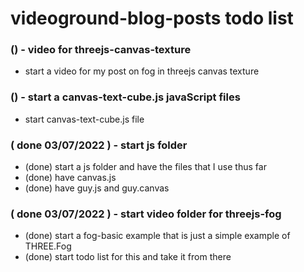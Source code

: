 # videoground-blog-posts todo list

### () - video for threejs-canvas-texture
* start a video for my post on fog in threejs canvas texture

### () - start a canvas-text-cube.js javaScript files
* start canvas-text-cube.js file

### ( done 03/07/2022 ) - start js folder
* (done) start a js folder and have the files that I use thus far
* (done) have canvas.js
* (done) have guy.js and guy.canvas

### ( done 03/07/2022 ) - start video folder for threejs-fog
* (done) start a fog-basic example that is just a simple example of THREE.Fog
* (done) start todo list for this and take it from there